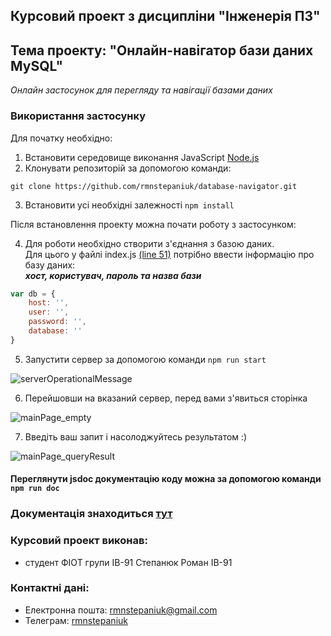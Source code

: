 ## Курсовий проект з дисципліни "Інженерія ПЗ"
## Тема проекту: "Онлайн-навігатор бази даних MySQL"

*Онлайн застосунок для перегляду та навігації базами даних*

### Використання застосунку

Для початку необхідно:

 1. Встановити середовище виконання JavaScript [Node.js](https://nodejs.org/uk/)
 2. Клонувати репозиторій за допомогою команди:
```
git clone https://github.com/rmnstepaniuk/database-navigator.git
```
 3. Встановити усі необхідні залежності ```npm install```

Після встановлення проекту можна почати роботу з застосунком:

 4. Для роботи необхідно створити з'єднання з базою даних.  
 Для цього у файлі index.js [(line 51)](https://github.com/rmnstepaniuk/database-navigator/blob/master/index.js#L51) потрібно ввести інформацію про базу даних:  
***хост, користувач, пароль та назва бази***
```javascript
var db = {
    host: '',
    user: '',
    password: '',
    database: ''
}
```
 5. Запустити сервер за допомогою команди ```npm run start```

![serverOperationalMessage](https://user-images.githubusercontent.com/42769810/116797239-37329e00-aaec-11eb-8496-4737cab52c0d.png)

 6. Перейшовши на вказаний сервер, перед вами з'явиться сторінка

![mainPage_empty](https://user-images.githubusercontent.com/42769810/116797263-90023680-aaec-11eb-8d5a-17c4ee9cabea.png)

 7. Введіть ваш запит і насолоджуйтесь результатом :)

![mainPage_queryResult](https://user-images.githubusercontent.com/42769810/116797283-c8a21000-aaec-11eb-885e-a0401bf8a9b5.png)

#### Переглянути jsdoc документацію коду можна за допомогою команди ```npm run doc```

### Документація знаходиться [тут](https://github.com/rmnstepaniuk/database-navigator/blob/master/doc/readme.md)

### Курсовий проект виконав:
 - студент ФІОТ групи ІВ-91 Степанюк Роман ІВ-91

### Контактні дані:
 - Електронна пошта: rmnstepaniuk@gmail.com
 - Телеграм: [rmnstepaniuk](http://t.me/rmnstepaniuk)

